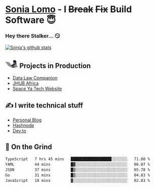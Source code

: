 # [Sonia Lomo](https://sonylomo.github.io/) - I ~~Break~~ ~~Fix~~ Build Software 😇
### Hey there Stalker... 😏 

<a href="https://github.com/sonylomo/github-readme-stats">
  <img align="center" src="https://media.giphy.com/media/lU05nFSW6Y2A/giphy.gif" alt="Sonia's github stats" />
</a>

## <img src="assets/devcat.gif" width="40"> Projects in Production
- [Data Law Companion](https://datalawcompanion.org/)
- [JHUB Africa](https://jhubafrica.com/)
- [Space Ya Tech Website](https://www.spaceyatech.com/)

## ✍️ I write technical stuff
- [Personal Blog](https://sonylomo-github-io.vercel.app/blog)
- [Hashnode](https://sonylomo.hashnode.dev/)
- [Dev.to](https://dev.to/sonylomo)

## 🤡 On the Grind
<!--START_SECTION:waka-->

```txt
TypeScript   7 hrs 45 mins   ██████████████████░░░░░░░   71.80 %
YAML         44 mins         █▓░░░░░░░░░░░░░░░░░░░░░░░   06.87 %
JSON         37 mins         █▒░░░░░░░░░░░░░░░░░░░░░░░   05.78 %
Go           31 mins         █▒░░░░░░░░░░░░░░░░░░░░░░░   04.83 %
JavaScript   18 mins         ▓░░░░░░░░░░░░░░░░░░░░░░░░   02.83 %
```

<!--END_SECTION:waka-->
